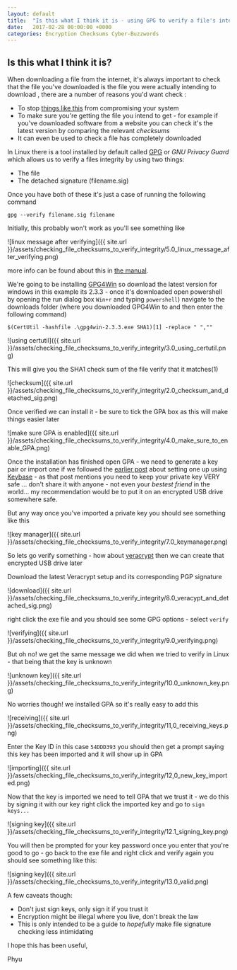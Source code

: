 ```yaml
---
layout: default
title:  "Is this what I think it is - using GPG to verify a file's integrity"
date:   2017-02-28 00:00:00 +0000
categories: Encryption Checksums Cyber-Buzzwords
---
```

Is this what I think it is?
----
When downloading a file from the internet, it's always important to check that the file you've downloaded is the file you were actually intending to download , there are a number of reasons you'd want check :
- To stop [things like this][1] from compromising your system
- To make sure you're getting the file you intend to get - for example if you've downloaded software from a website you can check it's the latest version by comparing the relevant _checksums_
- It can even be used to check a file has completely downloaded

In Linux there is a tool installed by default called [GPG][2] or _GNU Privacy Guard_ which allows us to verify a files integrity by using two things:
- The file
- The detached signature (filename.sig)

Once you have both of these it's just a case of running the following command

`gpg --verify filename.sig filename`

Initially, this probably won't work as you'll see something like

![linux message after verifying]({{ site.url }}/assets/checking_file_checksums_to_verify_integrity/5.0_linux_message_after_verifying.png)

more info can be found about this in [the manual][3].

We're going to be installing [GPG4Win][5] so download the latest version for windows in this example its 2.3.3 - once it's downloaded open powershell by opening the run dialog box `Win+r` and typing `powershell`)
navigate to the downloads folder (where you downloaded GPG4Win to and then enter the following command)

`$(CertUtil -hashfile .\gpg4win-2.3.3.exe SHA1)[1] -replace " ",""`

![using certutil]({{ site.url }}/assets/checking_file_checksums_to_verify_integrity/3.0_using_certutil.png)

This will give you the SHA1 check sum of the file verify that it matches(1)

![checksum]({{ site.url }}/assets/checking_file_checksums_to_verify_integrity/2.0_checksum_and_detached_sig.png)

Once verified we can install it - be sure to tick the GPA box as this will make things easier later

![make sure GPA is enabled]({{ site.url }}/assets/checking_file_checksums_to_verify_integrity/4.0_make_sure_to_enable_GPA.png)


Once the installation has finished open GPA - we need to generate a key pair or import one if we followed the [earlier post][4] about setting one up using [Keybase][6] - as that post mentions you need to keep your private key VERY safe ... don't share it with anyone - not even your _bestest friend_ in the world... my recommendation would be to put it on an encrypted USB drive somewhere safe.

But any way once you've imported a private key you should see something like this

![key manager]({{ site.url }}/assets/checking_file_checksums_to_verify_integrity/7.0_keymanager.png)

So lets go verify something - how about [veracrypt][7] then we can create that encrypted USB drive later

Download the latest Veracrypt setup and its corresponding PGP signature

![download]({{ site.url }}/assets/checking_file_checksums_to_verify_integrity/8.0_veracypt_and_detached_sig.png)

right click the exe file and you should see some GPG options - select `verify`

![verifying]({{ site.url }}/assets/checking_file_checksums_to_verify_integrity/9.0_verifying.png)

But oh no! we get the same message we did when we tried to verify in Linux - that being that the key is unknown

![unknown key]({{ site.url }}/assets/checking_file_checksums_to_verify_integrity/10.0_unknown_key.png)

No worries though! we installed GPA so it's really easy to add this

![receiving]({{ site.url }}/assets/checking_file_checksums_to_verify_integrity/11,0_receiving_keys.png)

Enter the Key ID in this case `54DDD393` you should then get a prompt saying this key has been imported and it will show up in GPA

![importing]({{ site.url }}/assets/checking_file_checksums_to_verify_integrity/12,0_new_key_imported.png)

Now that the key is imported we need to tell GPA that we trust it - we do this by signing it with our key right click the imported key and go to `sign keys...`

![signing key]({{ site.url }}/assets/checking_file_checksums_to_verify_integrity/12.1_signing_key.png)

You will then be prompted for your key password once you enter that you're good to go - go back to the exe file and right click and verify again you should see something like this:

![signing key]({{ site.url }}/assets/checking_file_checksums_to_verify_integrity/13.0_valid.png)


A few caveats though:
- Don't just sign keys, only sign it if you trust it
- Encryption might be illegal where you live, don't break the law
- This is only intended to be a guide to *hopefully* make file signature checking less intimidating


I hope this has been useful,

Phyu

   [1]: http://blog.linuxmint.com/?p=2994 "Linux Mint blog"
   [2]: https://www.gnupg.org "Gnu Privacy Guard"
   [3]: https://www.gnupg.org/gph/en/manual/x135.html "GPG manual"
   [4]: http://blog.phyubox.com/encryption/keys/2016/11/22/using-keybase.html "Using Keybase"
   [5]: https://gpg4win.org/ "GPG4Win"
   [6]: https://keybase.io "KeyBase"
   [7]: https://veracrypt.codeplex.com/releases/view/629329 "veracrypt"
   [8]: http://www.cryptolaw.org/cls-sum.htm
